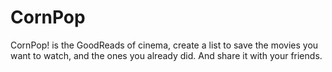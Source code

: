# CornPop
CornPop! is the GoodReads of cinema, create a list to save the movies you want to watch, and the ones you already did. And share it with your friends.
